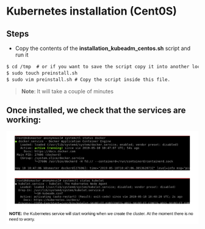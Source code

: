 # Kubernetes installation (Cent0S)

## Steps

 * Copy the contents of the **installation_kubeadm_centos.sh** script and run it

 ```diff
$ cd /tmp  # or if you want to save the script copy it into another location
$ sudo touch preinstall.sh
$ sudo vim preinstall.sh # Copy the script inside this file.
```
> **Note**: It will take a couple of minutes

## Once installed, we check that the services are working:

<img src="./screenshot1.png"
     alt="Check services"
     class="center" />
